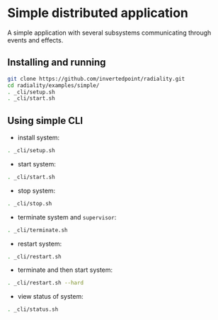 # Simple distributed application

A simple application with several subsystems communicating through events and effects.

## Installing and running

```sh
git clone https://github.com/invertedpoint/radiality.git
cd radiality/examples/simple/
. _cli/setup.sh
. _cli/start.sh
```

## Using simple CLI

* install system:

```sh
. _cli/setup.sh
```

* start system:

```sh
. _cli/start.sh
```

* stop system:

```sh
. _cli/stop.sh
```

* terminate system and `supervisor`:

```sh
. _cli/terminate.sh
```

* restart system:

```sh
. _cli/restart.sh
```

* terminate and then start system:

```sh
. _cli/restart.sh --hard
```

* view status of system:

```sh
. _cli/status.sh
```
